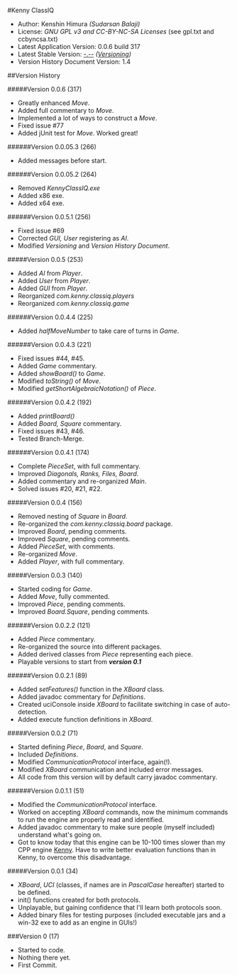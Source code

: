 #Kenny ClassIQ
* Author: Kenshin Himura *(Sudarsan Balaji)*
* License: *GNU GPL v3 and CC-BY-NC-SA Licenses* (see gpl.txt and ccbyncsa.txt)
* Latest Application Version: 0.0.6 build 317
* Latest Stable Version: [-.--](https://github.com/kenshinthebattosai/KennyClassIQ/tree/stable) *([Versioning](https://github.com/kenshinthebattosai/KennyClassIQ/blob/master/Versioning.md#versioning))*
* Version History Document Version: 1.4

##Version History

#####Version 0.0.6 (317)
* Greatly enhanced *Move*.
* Added full commentary to *Move*.
* Implemented a lot of ways to construct a *Move*.
* Fixed issue #77
* Added jUnit test for *Move*. Worked great!

######Version 0.0.05.3 (266)
* Added messages before start.

######Version 0.0.05.2 (264)
* Removed *KennyClassIQ.exe*
* Added x86 exe.
* Added x64 exe.

######Version 0.0.5.1 (256)
* Fixed issue #69
* Corrected *GUI, User* registering as *AI*.
* Modified *Versioning* and *Version History Document*.

#####Version 0.0.5 (253)
* Added *AI* from *Player*.
* Added *User* from *Player*.
* Added *GUI* from *Player*.
* Reorganized *com.kenny.classiq.players*
* Reorganized *com.kenny.classiq.game*

######Version 0.0.4.4 (225)
* Added *halfMoveNumber* to take care of turns in *Game*.

######Version 0.0.4.3 (221)
* Fixed issues #44, #45.
* Added *Game* commentary.
* Added *showBoard()* to *Game*.
* Modified *toString()* of *Move*.
* Modified *getShortAlgebraicNotation()* of *Piece*.

######Version 0.0.4.2 (192) 
* Added *printBoard()*
* Added *Board, Square* commentary.
* Fixed issues #43, #46.
* Tested Branch-Merge.

######Version 0.0.4.1 (174)
* Complete *PieceSet*, with full commentary.
* Improved *Diagonals, Ranks, Files, Board*.
* Added commentary and re-organized *Main*.
* Solved issues #20, #21, #22.

#####Version 0.0.4 (156)
* Removed nesting of *Square* in *Board*.
* Re-organized the *com.kenny.classiq.board* package.
* Improved *Board*, pending comments.
* Improved *Square*, pending comments.
* Added *PieceSet*, with comments.
* Re-organized *Move*.
* Added *Player*, with full commentary.

#####Version 0.0.3 (140)
* Started coding for *Game*.
* Added *Move*, fully commented.
* Improved *Piece*, pending comments.
* Improved *Board.Square*, pending comments.

######Version 0.0.2.2 (121)
* Added *Piece* commentary.
* Re-organized the source into different packages.
* Added derived classes from *Piece* representing each piece.
* Playable versions to start from __*version 0.1*__

######Version 0.0.2.1 (89)
* Added *setFeatures()* function in the *XBoard* class.
* Added javadoc commentary for *Definitions*.
* Created uciConsole inside *XBoard* to facilitate switching in case of auto-detection.
* Added execute function definitions in *XBoard*.

#####Version 0.0.2 (71)
* Started defining *Piece*, *Board*, and *Square*.
* Included *Definitions*.
* Modified *CommunicationProtocol* interface, again(!).
* Modified *XBoard* communication and included error messages.
* All code from this version will by default carry javadoc commentary.

######Version 0.0.1.1 (51)
* Modified the *CommunicationProtocol* interface.
* Worked on accepting *XBoard* commands, now the minimum commands to run the engine are properly read and identified.
* Added javadoc commentary to make sure people (myself included) understand what's going on.
* Got to know today that this engine can be 10-100 times slower than my CPP engine [Kenny](https://www.github.com/kenshinthebattosai/Kenny). Have to write better evaluation functions than in Kenny, to overcome this disadvantage.

#####Version 0.0.1 (34)
* *XBoard*, *UCI* (classes, if names are in *PascalCase* hereafter) started to be defined.
* init() functions created for both protocols.
* Unplayable, but gaining confidence that I'll learn both protocols soon.
* Added binary files for testing purposes (included executable jars and a win-32 exe to add as an engine in GUIs!)

###Version 0 (17)
* Started to code.
* Nothing there yet.
* First Commit.


